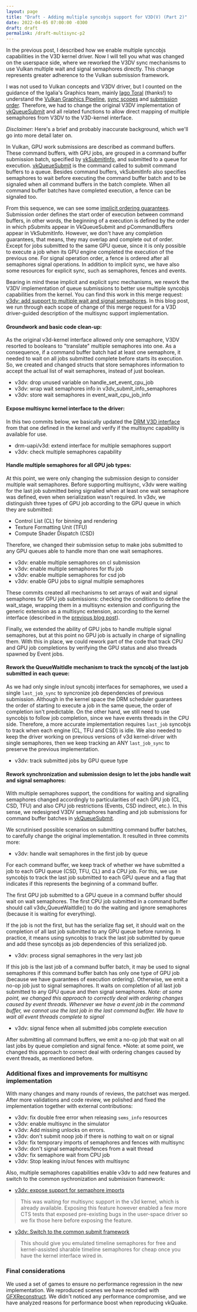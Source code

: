 ```yaml
---
layout: page
title: "Draft - Adding multiple syncobjs support for V3D(V) (Part 2)"
date: 2022-04-05 07:00:00 -0300
draft: draft
permalink: /draft-multisync-p2
---
```


In the previous post, I described how we enable multiple syncobjs capabilities in the V3D kernel driver.
Now I will tell you what was changed on the userspace side, where we reworked the V3DV sync mechanisms to use Vulkan multiple wait and signal semaphores directly.
This change represents greater adherence to the Vulkan submission framework.

I was not used to Vulkan concepts and V3DV driver, but I counted on the guidance
of the Igalia's Graphics team, mainly [Iago Toral](https://blogs.igalia.com/itoral) (thanks!) to understand the [Vulkan Graphics Pipeline](https://vulkan-tutorial.com/Drawing_a_triangle/Graphics_pipeline_basics/Introduction), [sync scopes](https://www.khronos.org/registry/vulkan/specs/1.3-extensions/html/vkspec.html#synchronization-dependencies-scopes) and [submission order](https://www.khronos.org/registry/vulkan/specs/1.3-extensions/html/vkspec.html#synchronization-submission-order). Therefore, we had to change the original V3DV implementation of [vkQueueSubmit](https://www.khronos.org/registry/vulkan/specs/1.3-extensions/man/html/vkQueueSubmit.html) and all related functions to allow direct mapping of multiple semaphores from V3DV to the V3D-kernel interface.

*Disclaimer:* Here's a brief and probably inaccurate background, which we'll go into more detail later on.

In Vulkan, GPU work submissions are described as command buffers.
These command buffers, with GPU jobs, are grouped in a command buffer
submission batch, specified by [vkSubmitInfo](https://www.khronos.org/registry/vulkan/specs/1.3-extensions/man/html/VkSubmitInfo.html), and submitted to a queue for execution.
[vkQueueSubmit](https://www.khronos.org/registry/vulkan/specs/1.3-extensions/man/html/vkQueueSubmit.html) is the command called to submit command buffers to a queue.
Besides command buffers, vkSubmitInfo also specifies semaphores to wait before executing the command buffer batch and to be signaled when all command buffers in the batch complete.
When all command buffer batches have completed execution, a fence can be signaled too.

From this sequence, we can see some [implicit ordering guarantees](https://www.khronos.org/registry/vulkan/specs/1.3-extensions/html/vkspec.html#synchronization-implicit).
Submission order defines the start order of execution between command buffers, in other words, the beginning of a execution is defined by the order in which pSubmits appear in VkQueueSubmit and pCommandBuffers appear in VkSubmitInfo. However, we don't have any completion guarantees, that means, they may overlap and complete out of order. Except for jobs submitted to the same GPU queue, since it is only possible to execute a job when its GPU engine completed the execution of the previous one. For signal operation order, a fence is ordered after all semaphores signal operations. In addition to implicit sync, we have also some resources for explicit sync, such as semaphores, fences and events. 

Bearing in mind these implicit and explicit sync mechanisms, we rework the V3DV implementation of queue submissions to better use multiple syncobjs capabilities from the kernel. 
You can find this work in this merge request:
[v3dv: add support to multiple wait and signal
semaphores](https://gitlab.freedesktop.org/mesa/mesa/-/merge_requests/13178).
In this blog post, we run through each scope of change of this merge request
for a V3D driver-guided description of the multisync support implementation.

#### Groundwork and basic code clean-up:

As the original v3d-kernel interface allowed only one semaphore, V3DV
resorted to booleans to "translate" multiple semaphores into one. As a
consequence, if a command buffer batch had at least one semaphore, it
needed to wait on all jobs submitted complete before starts its
execution. So, we created and changed structs that store semaphores
information to accept the actual list of wait semaphores, instead of
just boolean.

- v3dv: drop unused variable on handle\_set\_event\_cpu\_job
- v3dv: wrap wait semaphores info in v3dv\_submit\_info\_semaphores
- v3dv: store wait semaphores in event\_wait\_cpu\_job\_info

#### Expose multisync kernel interface to the driver:

In this two commits below, we basically updated the
[DRM V3D interface](https://cgit.freedesktop.org/drm/drm-misc/tree/include/uapi/drm/v3d_drm.h)
from that one defined in the kernel and verify if the multisync capability
is available for use.

- drm-uapi/v3d: extend interface for multiple semaphores support
- v3dv: check multiple semaphores capability

#### Handle multiple semaphores for all GPU job types:

At this point, we were only changing the submission design to consider multiple wait
semaphores. Before supporting multisync, v3dv were waiting for the last job submitted
being signalled when at least one wait semaphore was defined, even when
serialization wasn't required. In v3dv, we distinguish three types of GPU job according
to the GPU queue in which they are submitted:
* Control List (CL) for binning and rendering
* Texture Formatting Unit (TFU)
* Compute Shader Dispatch (CSD)

Therefore, we changed their submission setup to make jobs submitted to any
GPU queues able to handle more than one wait semaphores.

- v3dv: enable multiple semaphores on cl submission
- v3dv: enable multiple semaphores for tfu job
- v3dv: enable multiple semaphores for csd job
- v3dv: enable GPU jobs to signal multiple semaphores

These commits created all mechanisms to set arrays of wait and signal
semaphores for GPU job submissions: checking the conditions to define the wait\_stage,
wrapping them in a multisync extension and configuring the generic extension
as a multisync extension, according to the kernel interface (described in the [previous blog post](/draft-multisync-p1)).

Finally, we extended the ability of GPU jobs to handle multiple signal semaphores,
but at this point no GPU job is actually in charge of signalling them. With this
in place, we could rework part of the code that track CPU and GPU job completions by
verifying the GPU status and also threads spawned by Event jobs.

#### Rework the QueueWaitIdle mechanism to track the syncobj of the last job submitted in each queue:

As we had only single in/out syncobj interfaces for semaphores, we used a
single `last_job_sync` to syncronize job dependencies of previous submission.
Although in the kernel space the DRM scheduler guarantees the order of starting
to execute a job in the same queue, the order of completion isn't predictable. On
the other hand, we still need to use syncobjs to follow job completion, since
we have events threads in the CPU side. Therefore, a more accurate
implementation requires `last_job` syncobjs to track when each engine (CL, TFU
and CSD) is idle. We also needed to keep the driver working on previous versions
of v3d kernel-driver with single semaphores, then we keep tracking an ANY
`last_job_sync` to preserve the previous implementation. 

- v3dv: track submitted jobs by GPU queue type

#### Rework synchronization and submission design to let the jobs handle wait and signal semaphores:

With multiple semaphores support, the conditions for waiting and signalling
semaphores changed accordingly to particularities of each GPU job (CL, CSD,
TFU) and also CPU job restrictions (Events, CSD indirect,
etc.). In this sense, we redesigned V3DV semaphores handling and job
submissions for command buffer batches in
[vkQueueSubmit](https://www.khronos.org/registry/vulkan/specs/1.3-extensions/man/html/vkQueueSubmit.html).

We scrutinised possible scenarios on submitting command buffer batches, to
carefully change the original implementation. It resulted in three commits
more:

- v3dv: handle wait semaphores in the first job by queue

For each command buffer, we keep track of whether we have submitted a job to
each GPU queue (CSD, TFU, CL) and a CPU job. For this, we use syncobjs to track
the last job submitted to each GPU queue and a flag that indicates if this
represents the beginning of a command buffer.

The first GPU job submitted to a GPU queue in a command buffer should wait on
wait semaphores. The first CPU job submitted in a command buffer should call
v3dv\_QueueWaitIdle() to do the waiting and ignore semaphores (because it is
waiting for everything).

If the job is not the first, but has the serialize flag set, it should wait on
the completion of all last job submitted to any GPU queue before running. In
practice, it means using syncobjs to track the last job submitted by queue and
add these syncobjs as job dependencies of this serialized job.

- v3dv: process signal semaphores in the very last job

If this job is the last job of a command buffer batch, it may be used to signal
semaphores if this command buffer batch has only one type of GPU job (because
we have guarantees of execution ordering). Otherwise, we emit a no-op job just
to signal semaphores. It waits on completion of all last job submitted to any
GPU queue and then signal semaphores. *Note: at some point, we changed this
approach to correctly deal with ordering changes caused by event threads.
Whenever we have a event job in the command buffer, we cannot use the last job
in the last command buffer. We have to wait all event threads complete to
signal*

- v3dv: signal fence when all submitted jobs complete execution

After submitting all command buffers, we emit a no-op job that wait on all last
jobs by queue completion and signal fence. *Note: at some point, we changed
this approach to correct deal with ordering changes caused by event threads, as
mentioned before.

### Additional fixes and improvements for multisync implementation

With many changes and many rounds of reviews, the patchset was merged. After
more validations and code review, we polished and fixed the implementation
together with external contributions:
- v3dv: fix double free error when releasing `sems_info` resources
- v3dv: enable multisync in the simulator
- v3dv: Add missing unlocks on errors.
- v3dv: don't submit noop job if there is nothing to wait on or signal
- v3dv: fix temporary imports of semaphores and fences with multisync
- v3dv: don't signal semaphores/fences from a wait thread
- v3dv: fix semaphore wait from CPU job
- v3dv: Stop leaking in/out fences with multisync

Also, multiple semaphores capabilities enable v3dv to add new features and switch
to the common sychronization and submission framework:

- [v3dv: expose support for semaphore imports](https://gitlab.freedesktop.org/mesa/mesa/-/merge_requests/15342)
> This was waiting for multisync support in the v3d kernel, which is already available. Exposing this feature however enabled a few more CTS tests that exposed pre-existing bugs in the user-space driver so we fix those here before exposing the feature.

- [v3dv: Switch to the common submit framework](https://gitlab.freedesktop.org/mesa/mesa/-/merge_requests/15704)
> This should give you emulated timeline semaphores for free and kernel-assisted sharable timeline semaphores for cheap once you have the kernel interface wired in.

### Final considerations

We used a set of games to ensure no performance regression in the new implementation.
We reproduced scenes we have recorded with
[GFXReconstruct](https://github.com/LunarG/gfxreconstruct). We didn't noticed any performance compromise, and we have analyzed reasons for performance boost when reproducing vkQuake.
